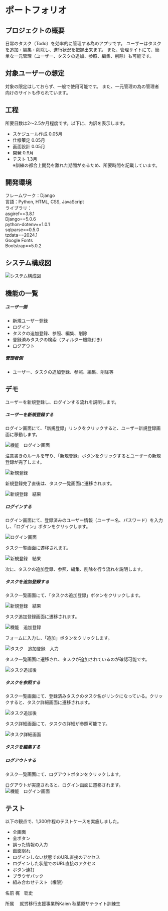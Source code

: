 # ポートフォリオ
[](Todoアプリです。)
## プロジェクトの概要
日常のタスク（Todo）を効率的に管理する為のアプリです。
ユーザーはタスクを追加・編集・削除し、進行状況を把握出来ます。
また、管理サイトにて、簡単な一元管理（ユーザー、タスクの追加、参照、編集、削除）も可能です。

## 対象ユーザーの想定
対象の限定はしておらず、一般で使用可能です。
また、一元管理の為の管理者向けのサイトも作られています。

## 工程
所要日数は2～2.5か月程度です。以下に、内訳を表示します。  
- スケジュール作成  0.05月  
- 仕様策定  0.05月  
- 画面設計  0.05月  
- 開発  0.9月  
- テスト  1.3月  
※訓練の都合上開発を離れた期間があるため、所要時間を記載しています。  

<!--
　理由：就活でより優先度の高い作業を3ヶ月程度取り組んでいた為。
・訓練時間　10:30～15:30（1時間休憩）（土日祝日は休み）  
　実質の日数　48日程度（2ヶ月～2ヶ月半程度）  
-->
## 開発環境
[](フレームワーク、言語、ライブラリ)
フレームワーク：Django  
言語：Python, HTML, CSS, JavaScript  
ライブラリ：  
﻿asgiref==3.8.1  
Django==5.0.6  
python-dotenv==1.0.1  
sqlparse==0.5.0  
tzdata==2024.1  
Google Fonts  
Bootstrap==5.0.2  

## システム構成図
![システム構成図](https://github.com/user-attachments/assets/a3a370fb-7d82-46ce-9665-14c6199a5be0)

## 機能の一覧[](（何が出来るか）)
##### ユーザー側
- 新規ユーザー登録
- ログイン
- タスクの追加登録、参照、編集、削除
- 登録済みタスクの検索（フィルター機能付き）
- ログアウト  
##### 管理者側
- ユーザー、タスクの追加登録、参照、編集、削除等
<!--
（画面をデモとして貼っていく。1行くらいで、「この画面は・・をする画面。」と、画面毎に記載。
　文章は可能な限り短く。）
 -->

## デモ
ユーザーを新規登録し、ログインする流れを説明します。
##### ユーザーを新規登録する
ログイン画面にて、「新規登録」リンクをクリックすると、ユーザー新規登録画面に移動します。

![機能　ログイン画面](https://github.com/user-attachments/assets/81c0669e-ed1e-4059-839c-0df51116d8aa)

注意書きのルールを守り、「新規登録」ボタンをクリックするとユーザーの新規登録が完了します。

![新規登録](https://github.com/user-attachments/assets/d69b3100-90ef-437c-a57c-ea1355034b62)

新規登録完了直後は、タスク一覧画面に遷移されます。

![新規登録　結果](https://github.com/user-attachments/assets/39aeede9-4497-420d-a33f-1ff81cbf0fea)

##### ログインする
ログイン画面にて、登録済みのユーザー情報（ユーザー名、パスワード）を入力し、「ログイン」ボタンをクリックします。

![ログイン画面](https://github.com/user-attachments/assets/2202caef-73a9-44e7-908d-d42741abe790)

タスク一覧画面に遷移されます。

![新規登録　結果](https://github.com/user-attachments/assets/39aeede9-4497-420d-a33f-1ff81cbf0fea)  

次に、タスクの追加登録、参照、編集、削除を行う流れを説明します。
##### タスクを追加登録する
タスク一覧画面にて、「タスクの追加登録」ボタンをクリックします。

![新規登録　結果](https://github.com/user-attachments/assets/39aeede9-4497-420d-a33f-1ff81cbf0fea)

タスク追加登録画面に遷移されます。

![機能　追加登録](https://github.com/user-attachments/assets/01ade1f3-b04e-4b43-8876-05490816d298)

フォームに入力し、「追加」ボタンをクリックします。

![タスク　追加登録　入力](https://github.com/user-attachments/assets/38ebd5d3-65b1-4f7f-9060-c52f2bb6268c)

タスク一覧画面に遷移され、タスクが追加されているのが確認可能です。

![タスク追加後](https://github.com/user-attachments/assets/62630cee-ea3c-432d-bb52-41e8b7566e71)
##### タスクを参照する
タスク一覧画面にて、登録済みタスクのタスク名がリンクになっている。クリックすると、タスク詳細画面に遷移されます。

![タスク追加後](https://github.com/user-attachments/assets/62630cee-ea3c-432d-bb52-41e8b7566e71)

タスク詳細画面にて、タスクの詳細が参照可能です。

![タスク詳細画面](https://github.com/user-attachments/assets/6ca775c1-698b-4ba6-9964-902b93ab270e)
##### タスクを編集する

##### ログアウトする
タスク一覧画面にて、ログアウトボタンをクリックします。

ログアウトが実施されると、ログイン画面に遷移されます。
![機能　ログイン画面](https://github.com/user-attachments/assets/81c0669e-ed1e-4059-839c-0df51116d8aa)
## テスト
以下の観点で、1,300件程のテストケースを実施しました。

- 全画面
- 全ボタン
- 誤った情報の入力
- 画面崩れ
- ログインしない状態でのURL直接のアクセス
- ログインした状態でのURL直接のアクセス
- ボタン連打
- ブラウザバック
- 組み合わせテスト（権限）

 名前
 梶　聡史

 所属　
 就労移行支援事業所Kaien
 秋葉原サテライト訓練生　
 
 
